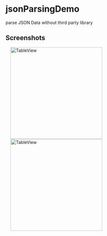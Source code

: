 # jsonParsingDemo 
parse JSON Data without third party library 

## Screenshots

<img src="https://user-images.githubusercontent.com/40312017/68384848-83628380-017e-11ea-9810-cba8d378ba2f.png" width="300" alt="TableView" align="left" hspace="16">

<img src="https://user-images.githubusercontent.com/40312017/68384849-83628380-017e-11ea-80a6-ef368a21ca6e.png" width="300" alt="TableView" align="left" hspace="16"> 
